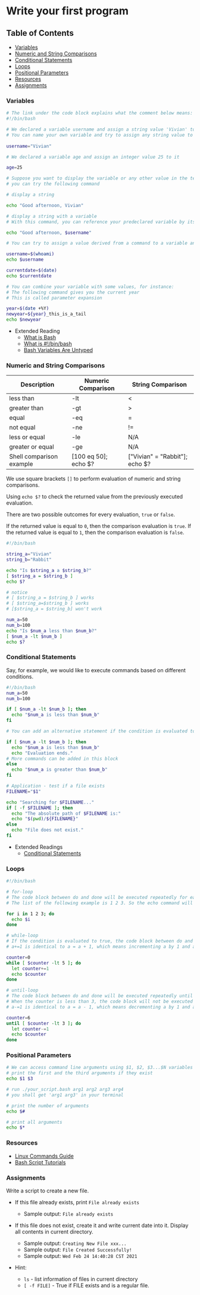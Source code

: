 # Write your first program

## Table of Contents
- [Variables](#variables)
- [Numeric and String Comparisons](#numeric-and-string-comparisons)
- [Conditional Statements](#conditional-statements)
- [Loops](#loops)
- [Positional Parameters](#positional-parameters)
- [Resources](#resources)
- [Assignments](#assignments)

### Variables
```bash
# The link under the code block explains what the comment below means: 
#!/bin/bash

# We declared a variable username and assign a string value 'Vivian' to it
# You can name your own variable and try to assign any string value to it
  
username="Vivian"

# We declared a variable age and assign an integer value 25 to it

age=25

# Suppose you want to display the variable or any other value in the terminal,
# you can try the following command

# display a string

echo "Good afternoon, Vivian"

# display a string with a variable
# With this command, you can reference your predeclared variable by its name with a $ sign prefixed to it 

echo "Good afternoon, $username"

# You can try to assign a value derived from a command to a variable and display it

username=$(whoami)
echo $username

currentdate=$(date)
echo $currentdate

# You can combine your variable with some values, for instance:
# The following command gives you the current year
# This is called parameter expansion

year=$(date +%Y)
newyear=${year}_this_is_a_tail
echo $newyear

```
- Extended Reading
  - [What is Bash](https://opensource.com/resources/what-bash)
  - [What is #!/bin/bash](https://medium.com/@codingmaths/bin-bash-what-exactly-is-this-95fc8db817bf#:~:text=%2Fbin%2Fbash%20is%20the%20most,well%20developed%20and%20better%20syntax.)
  - [Bash Variables Are Untyped](https://tldp.org/LDP/abs/html/untyped.html)

### Numeric and String Comparisons
|Description|Numeric Comparison|String Comparison|
|-----|-----|-----|
|less than|-lt|<|
|greater than|-gt|>|
|equal|-eq|=|
|not equal|-ne|!=|
|less or equal|-le|N/A|
|greater or equal|-ge|N/A|
|Shell comparison example|[100 eq 50]; echo $?|["Vivian" = "Rabbit"]; echo $?|

We use square brackets `[]` to perform evaluation of numeric and string comparisons.


Using `echo $?` to check the returned value from the previously executed evaluation.


There are two possible outcomes for every evaluation, `true` or `false`.


If the returned value is equal to `0`, then the comparison evaluation is `true`.
If the returned value is equal to `1`, then the comparison evaluation is `false`.

```bash
#!/bin/bash

string_a="Vivian"
string_b="Rabbit"

echo "Is $string_a a $string_b?"
[ $string_a = $string_b ]
echo $?

# notice
# [ $string_a = $string_b ] works
# [ $string_a=$string_b ] works
# [$string_a = $string_b] won't work

num_a=50
num_b=100
echo "Is $num_a less than $num_b?"
[ $num_a -lt $num_b ]
echo $?
```

### Conditional Statements
Say, for example, we would like to execute commands based on different conditions.

```bash
#!/bin/bash
num_a=50
num_b=100

if [ $num_a -lt $num_b ]; then
  echo "$num_a is less than $num_b"
fi

# You can add an alternative statement if the condition is evaluated to false

if [ $num_a -lt $num_b ]; then
  echo "$num_a is less than $num_b"
  echo "Evaluation ends."
# More commands can be added in this block
else
  echo "$num_a is greater than $num_b"
fi

# Application - test if a file exists
FILENAME="$1"

echo "Searching for $FILENAME..."
if [ -f $FILENAME ]; then
  echo "The absolute path of $FILENAME is:"
  echo "$(pwd)/${FILENAME}"
else
  echo "File does not exist." 
fi

```

- Extended Readings
  - [Conditional Statements](https://tldp.org/LDP/Bash-Beginners-Guide/html/chap_07.html)

### Loops
```bash
#!/bin/bash

# for-loop
# The code block between do and done will be executed repeatedly for each value the list has
# The list of the following example is 1 2 3. So the echo command will be executed triple times and 1,2 and 3 will be printed.

for i in 1 2 3; do
  echo $i
done

# while-loop
# If the condition is evaluated to true, the code block between do and done will be executed. Otherwise, nothing happens.
# a+=1 is identical to a = a + 1, which means incrementing a by 1 and assign the result back to a

counter=0
while [ $counter -lt 5 ]; do
  let counter+=1
  echo $counter
done

# until-loop
# The code block between do and done will be executed repeatedly until the condition changes from false to true
# When the counter is less than 3, the code block will not be executed any more.
# a-=1 is identical to a = a - 1, which means decrementing a by 1 and assign the result back to a

counter=6
until [ $counter -lt 3 ]; do
  let counter-=1
  echo $counter
done
```


### Positional Parameters
```bash
# We can access command line arguments using $1, $2, $3...$N variables in bash scripts
# print the first and the third arguments if they exist
echo $1 $3

# run ./your_script.bash arg1 arg2 arg3 arg4
# you shall get 'arg1 arg3' in your terminal

# print the number of arguments 
echo $#

# print all arguments
echo $*

```

### Resources
- [Linux Commands Guide](https://ss64.com/bash/)
- [Bash Script Tutorials](https://linuxconfig.org/bash-scripting-tutorial-for-beginners#h18-bash-arithmetics)

### Assignments
Write a script to create a new file.


- If this file already exists, print `File already exists`
  - Sample output: `File already exists`  
- If this file does not exist, create it and write current date into it. Display all contents in current directory.
  - Sample output: `Creating New File xxx...`
  - Sample output: `File Created Successfully!`
  - Sample output: `Wed Feb 24 14:40:28 CST 2021`

- Hint:
  - `ls` - list information of files in current directory
  - `[ -f FILE]` - True if FILE exists and is a regular file.
